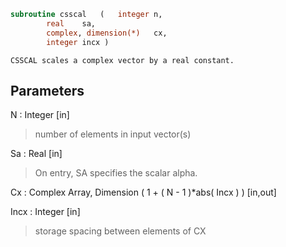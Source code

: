 ```fortran
subroutine csscal	(	integer	n,
		real	sa,
		complex, dimension(*)	cx,
		integer	incx )
```

    CSSCAL scales a complex vector by a real constant.

## Parameters
N : Integer [in]
> number of elements in input vector(s)

Sa : Real [in]
> On entry, SA specifies the scalar alpha.

Cx : Complex Array, Dimension ( 1 + ( N - 1 )*abs( Incx ) ) [in,out]

Incx : Integer [in]
> storage spacing between elements of CX

